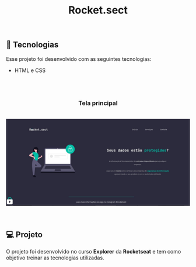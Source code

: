 <h1 align="center"> Rocket.sect </h1>

<br>

## 🚀 Tecnologias

Esse projeto foi desenvolvido com as seguintes tecnologias:

- HTML e CSS

<br>

<br>
<h3 align="center">Tela principal</h3>
<p align="center">
<br>
  <img src="./assets/finalizado.jpg" >
</p>
<br>

## 💻 Projeto

O projeto foi desenvolvido no curso **Explorer** da **Rocketseat** e tem como objetivo treinar as tecnologias utilizadas.
